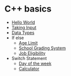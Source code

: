 # C++ basics
- [Hello World](https://github.com/aniketrepo/data-structures-and-algorithms/blob/main/code/HelloWorld.cpp)
- [Taking Input](https://github.com/aniketrepo/data-structures-and-algorithms/blob/main/code/TakingInput.cpp)
- [Data Types](https://github.com/aniketrepo/data-structures-and-algorithms/blob/main/code/DataType.cpp)
- If else
	- [Age Limit](https://github.com/aniketrepo/data-structures-and-algorithms/blob/main/code/IfElse.cpp)
	- [School Grading System](https://github.com/aniketrepo/data-structures-and-algorithms/blob/main/code/SchoolGradingSystem.cpp)
	- [Job Eligibility](https://github.com/aniketrepo/data-structures-and-algorithms/blob/main/code/JobEligiblity.cpp)
- Switch Statement
	- [Day of the week](https://github.com/aniketrepo/data-structures-and-algorithms/blob/main/code/DayOfWeek.cpp)
	- [Calculator](https://github.com/aniketrepo/data-structures-and-algorithms/blob/main/code/Calculator.cpp)